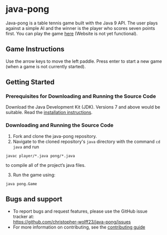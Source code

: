 java-pong 
======
Java-pong is a table tennis game built with the Java 9 API. The user plays against a simple AI and the winner is the player who scores seven points first. You can play the game [here](cool-free-games.com/java-pong) (Website is not yet functional).

## Game Instructions

Use the arrow keys to move the left paddle.
Press enter to start a new game (when a game is not currently started). 

## Getting Started

### Prerequisites for Downloading and Running the Source Code

Download the Java Development Kit (JDK). Versions 7 and above would be suitable. Read the [installation instructions](http://www.oracle.com/technetwork/java/javase/downloads/index.html). 

### Downloading and Running the Source Code

1. Fork and clone the java-pong repository.
2. Navigate to the cloned repository's `java` directory with the command `cd java` and run 
~~~
javac player/*.java pong/*.java
~~~
   to compile all of the project’s java files. 

3. Run the game using:
~~~
java pong.Game
~~~

## Bugs and support
* To report bugs and request features, please use the GitHub issue tracker at:
<br /> https://github.com/christopher-wolff23/java-pong/issues
* For more information on contributing, see the [contributing guide](https://github.com/chris-wolff/java-pong/blob/master/CONTRIBUTING.md)

